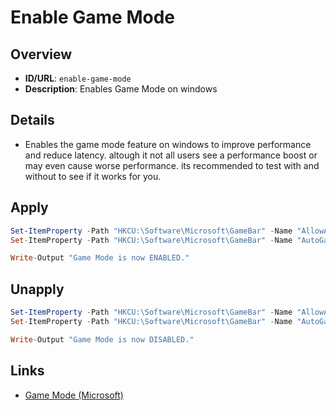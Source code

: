 # Enable Game Mode

## Overview
- **ID/URL**: `enable-game-mode`
- **Description**: Enables Game Mode on windows





## Details

- Enables the game mode feature on windows to improve performance and reduce latency. altough it not all users see a performance boost or may even cause worse performance. its recommended to test with and without to see if it works for you.





## Apply

```powershell
Set-ItemProperty -Path "HKCU:\Software\Microsoft\GameBar" -Name "AllowAutoGameMode" -Value 1
Set-ItemProperty -Path "HKCU:\Software\Microsoft\GameBar" -Name "AutoGameModeEnabled" -Value 1

Write-Output "Game Mode is now ENABLED."

```

## Unapply

```powershell
Set-ItemProperty -Path "HKCU:\Software\Microsoft\GameBar" -Name "AllowAutoGameMode" -Value 0
Set-ItemProperty -Path "HKCU:\Software\Microsoft\GameBar" -Name "AutoGameModeEnabled" -Value 0

Write-Output "Game Mode is now DISABLED."

```


## Links
- [Game Mode (Microsoft)](https://support.xbox.com/en-US/help/games-apps/game-setup-and-play/use-game-mode-gaming-on-pc)
